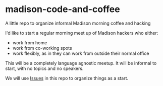 madison-code-and-coffee
=======================

A little repo to organize informal Madison morning coffee and hacking

I'd like to start a regular morning meet up of Madison hackers who either:

* work from home
* work from co-working spots
* work flexibly, as in they can work from outside their normal office

This will be a completely language agnostic meetup.  It will be informal to start, with no topics and no speakers.

We will use [Issues](https://github.com/rsanheim/madison-code-and-coffee/issues/) in this repo to organize things as a start.